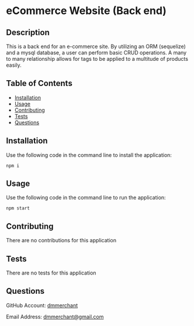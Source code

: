 # eCommerce Website (Back end)
  

## Description

This is a back end for an e-commerce site. By utilizing an ORM (sequelize) and a mysql database, a user can perform basic CRUD operations.   A  many to many relationship allows for tags to be applied to a multitude of products easily.



## Table of Contents

- [Installation](#installation)
- [Usage](#usage)
- [Contributing](#contributing)
- [Tests](#tests)
- [Questions](#questions)


## Installation

Use the following code in the command line to install the application:

    npm i

## Usage

Use the following code in the command line to run the application:

    npm start



## Contributing

There are no contributions for this application

## Tests

There are no tests for this application

## Questions

GitHub Account:  [dmmerchant](https://github.com/dmmerchant)

Email Address: dmmerchant@gmail.com

